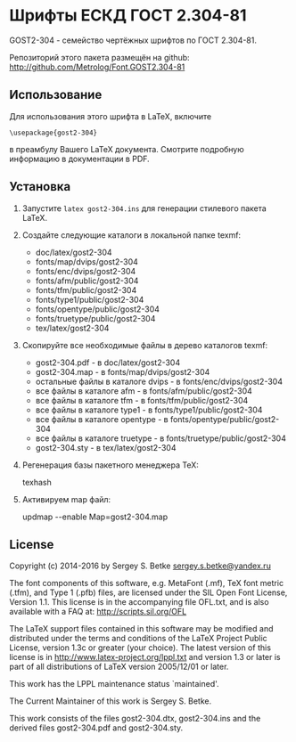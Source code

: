 ﻿Шрифты ЕСКД ГОСТ 2.304-81
=========================

GOST2-304 - семейство чертёжных шрифтов по ГОСТ 2.304-81.

Репозиторий этого пакета размещён на github:
http://github.com/Metrolog/Font.GOST2.304-81

Использование
-------------

Для использования этого шрифта в LaTeX, включите

    \usepackage{gost2-304}

в преамбулу Вашего LaTeX документа. Смотрите подробную информацию
в документации в PDF.

Установка
---------

1. Запустите `latex gost2-304.ins` для генерации стилевого пакета LaTeX.

2. Создайте следующие каталоги в локальной папке texmf:

   - doc/latex/gost2-304
   - fonts/map/dvips/gost2-304
   - fonts/enc/dvips/gost2-304
   - fonts/afm/public/gost2-304
   - fonts/tfm/public/gost2-304
   - fonts/type1/public/gost2-304
   - fonts/opentype/public/gost2-304
   - fonts/truetype/public/gost2-304
   - tex/latex/gost2-304

3. Скопируйте все необходимые файлы в дерево каталогов texmf:

   - gost2-304.pdf - в doc/latex/gost2-304
   - gost2-304.map - в fonts/map/dvips/gost2-304
   - остальные файлы в каталоге dvips - в fonts/enc/dvips/gost2-304
   - все файлы в каталоге afm - в fonts/afm/public/gost2-304
   - все файлы в каталоге tfm - в fonts/tfm/public/gost2-304
   - все файлы в каталоге type1 - в fonts/type1/public/gost2-304
   - все файлы в каталоге opentype - в fonts/opentype/public/gost2-304
   - все файлы в каталоге truetype - в fonts/truetype/public/gost2-304
   - gost2-304.sty - в tex/latex/gost2-304

4. Регенерация базы пакетного менеджера TeX:

    texhash

5. Активируем map файл:

    updmap --enable Map=gost2-304.map

License
-------

Copyright (c) 2014-2016 by Sergey S. Betke <sergey.s.betke@yandex.ru>

The font components of this software, e.g. MetaFont (.mf), TeX font metric
(.tfm), and Type 1 (.pfb) files, are licensed under the SIL Open Font
License, Version 1.1. This license is in the accompanying file OFL.txt,
and is also available with a FAQ at: http://scripts.sil.org/OFL

The LaTeX support files contained in this software may be modified
and distributed under the terms and conditions of the LaTeX Project
Public License, version 1.3c or greater (your choice).
The latest version of this license is in
  http://www.latex-project.org/lppl.txt
and version 1.3 or later is part of all distributions of LaTeX
version 2005/12/01 or later.

This work has the LPPL maintenance status `maintained'.

The Current Maintainer of this work is Sergey S. Betke.

This work consists of the files gost2-304.dtx, gost2-304.ins
and the derived files gost2-304.pdf and gost2-304.sty.
